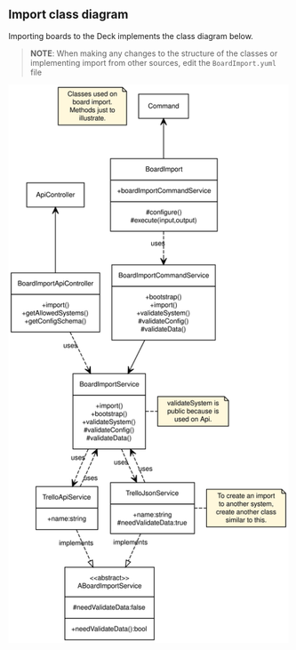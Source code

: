 ## Import class diagram

Importing boards to the Deck implements the class diagram below.

> **NOTE**: When making any changes to the structure of the classes or implementing import from other sources, edit the `BoardImport.yuml` file

![Screenshot](resources/BoardImport.svg)